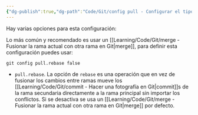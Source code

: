 ```yaml
---
{"dg-publish":true,"dg-path":"Code/Git/config pull - Configurar el tipo de modificación de ficheros con pull en Git.md","permalink":"/code/git/config-pull-configurar-el-tipo-de-modificacion-de-ficheros-con-pull-en-git/","created":"2024-04-03T21:33","updated":"2024-04-03T21:33"}
---
```


Hay varias opciones para esta configuración:

Lo más común y recomendado es usar un [[Learning/Code/Git/merge - Fusionar la rama actual con otra rama en Git\|merge]], para definir esta configuración puedes usar:
```bh
git config pull.rebase false
```
- `pull.rebase`. La opción de `rebase` es una operación que en vez de fusionar los cambios entre ramas mueve los [[Learning/Code/Git/commit - Hacer una fotografía en Git\|commit]]s de la rama secundaria directamente a la rama principal sin importar los conflictos. Si se desactiva se usa un [[Learning/Code/Git/merge - Fusionar la rama actual con otra rama en Git\|merge]] por defecto.